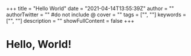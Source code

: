 +++
title = "Hello World"
date = "2021-04-14T13:55:39Z"
author = ""
authorTwitter = "" #do not include @
cover = ""
tags = ["", ""]
keywords = ["", ""]
description = ""
showFullContent = false
+++

# Hello, World!